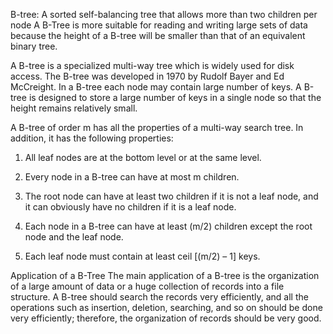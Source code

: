 B-tree: A sorted self-balancing tree that allows more than two children per node
A B-Tree is more suitable for reading and writing large sets of data because the height of a B-tree will be smaller than that of an equivalent binary tree.


A B-tree is a specialized multi-way tree which is widely used for
disk access. The B-tree was developed in 1970 by Rudolf Bayer and
Ed McCreight. In a B-tree each node may contain large number of
keys. A B-tree is designed to store a large number of keys in a single
node so that the height remains relatively small.

A B-tree of order m has all the properties of a multi-way search tree. In addition, it has the following properties:
1. All leaf nodes are at the bottom level or at the same level.

2. Every node in a B-tree can have at most m children.

3. The root node can have at least two children if it is not a leaf node, and it can obviously have no children if it is a leaf node.

4. Each node in a B-tree can have at least (m/2) children except the root node and the leaf node.

5. Each leaf node must contain at least ceil [(m/2) – 1] keys.


Application of a B-Tree
The main application of a B-tree is the organization of a large amount
of data or a huge collection of records into a file structure. A B-tree should
search the records very efficiently, and all the operations such as insertion,
deletion, searching, and so on should be done very efficiently; therefore,
the organization of records should be very good.
